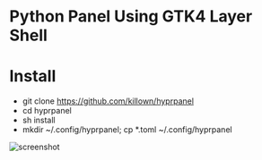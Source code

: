 # Python Panel Using GTK4 Layer Shell
# Install
- git clone https://github.com/killown/hyprpanel
- cd hyprpanel
- sh install
- mkdir ~/.config/hyprpanel; cp *.toml ~/.config/hyprpanel

![screenshot](https://github.com/killown/hyprpanel/assets/24453/2aa061ef-8720-42d0-a592-4de6851322c6)

